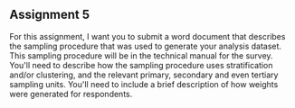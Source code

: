 ## Assignment 5

For this assignment, I want you to submit a word document that describes the sampling procedure that was used to generate your
analysis dataset. This sampling procedure will be in the technical manual for the survey. You'll need to describe how
the sampling procedure uses stratification and/or clustering, and the relevant primary, secondary and even tertiary sampling units.
You'll need to include a brief description of how weights were generated for respondents. 
